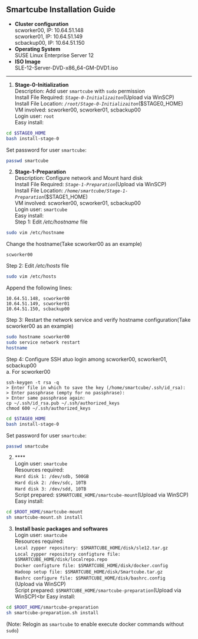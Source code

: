 ## Smartcube Installation Guide ##

- **Cluster configuration**<br>
 scworker00, IP: 10.64.51.148<br>
 scworker01, IP: 10.64.51.149<br>
 scbackup00, IP: 10.64.51.150<br>
- **Operating System**<br>
 SUSE Linux Enterprise Server 12<br>
- **ISO Image**<br>
 SLE-12-Server-DVD-x86_64-GM-DVD1.iso<br>

----------

1. **Stage-0-Initialization**<br>
 Description: Add user `smartcube` with `sudo` permission<br>
 Install File Required: *`Stage-0-Initializaiton`*(Upload via WinSCP)<br>
 Install File Location: *`/root/Stage-0-Initializaiton`*($STAGE0_HOME)<br>
 VM involved: scworker00, scworker01, scbackup00<br>
 Login user: `root`<br>
 Easy install:<br>
 ```Bash
 cd $STAGE0_HOME
 bash install-stage-0
 ```
 Set password for user `smartcube`:<br>
 ```Bash
 passwd smartcube
 ```

2. **Stage-1-Preparation**<br>
 Description: Configure network and Mount hard disk<br>
 Install File Required: *`Stage-1-Preparation`*(Upload via WinSCP)<br>
 Install File Location: *`/home/smartcube/Stage-1-Preparation`*($STAGE1_HOME)<br>
 VM involved: scworker00, scworker01, scbackup00<br>
 Login user: `smartcube`<br>
 Easy install:<br>
 Step 1: Edit */etc/hostname* file<br>
 ```Bash
 sudo vim /etc/hostname
 ```
 Change the hostname(Take scworker00 as an example)<br>
 ```
 scworker00
 ```
 Step 2: Edit */etc/hosts* file<br>
 ```Bash
 sudo vim /etc/hosts
 ```
 Append the following lines:<br>
 ```
 10.64.51.148, scworker00
 10.64.51.149, scworker01
 10.64.51.150, scbackup00
 ```
 Step 3: Restart the network service and verify hostname configuration(Take scworker00 as an example)<br>
 ```Bash
 sudo hostname scworker00
 sudo service network restart
 hostname
 ```
 Step 4: Configure SSH atuo login among scworker00, scworker01, scbackup00<br>
 a. For scworker00
 ```
 ssh-keygen -t rsa -q
 > Enter file in which to save the key (/home/smartcube/.ssh/id_rsa):
 > Enter passphrase (empty for no passphrase):
 > Enter same passphrase again:
 cp ~/.ssh/id_rsa.pub ~/.ssh/authorized_keys
 chmod 600 ~/.ssh/authorized_keys
 ```


 ```Bash
 cd $STAGE0_HOME
 bash install-stage-0
 ```
 Set password for user `smartcube`:<br>
 ```Bash
 passwd smartcube
 ```

2. ****<br>
 Login user: `smartcube`<br>
 Resources required:<br>
 `Hard disk 1: /dev/sdb, 500GB`<br>
 `Hard disk 2: /dev/sdc, 10TB`<br>
 `Hard disk 3: /dev/sdd, 10TB`<br>
 Script prepared: `$SMARTCUBE_HOME/smartcube-mount`(Upload via WinSCP)<br>
 Easy install:<br>
 ```Bash
 cd $ROOT_HOME/smartcube-mount
 sh smartcube-mount.sh install
 ```

3. **Install basic packages and softwares**<br>
 Login user: `smartcube`<br>
 Resources required:<br>
 `Local zypper repository: $SMARTCUBE_HOME/disk/sle12.tar.gz`<br>
 `Local zypper repository configture file: $SMARTCUBE_HOME/disk/localrepo.repo`<br>
 `Docker configture file: $SMARTCUBE_HOME/disk/docker.config`<br>
 `Hadoop setup file: $SMARTCUBE_HOME/disk/Smartcube.tar.gz`<br>
 `Bashrc configure file: $SMARTCUBE_HOME/disk/bashrc.config`<br>
 (Upload via WinSCP)<br>
 Script prepared: `$SMARTCUBE_HOME/smartcube-preparation`(Upload via WinSCP)<br
 Easy install:<br>
 ```Bash
 cd $ROOT_HOME/smartcube-preparation
 sh smartcube-preparation.sh install
 ```
 (Note: Relogin as `smartcube` to enable execute docker commands without `sudo`)<br>
